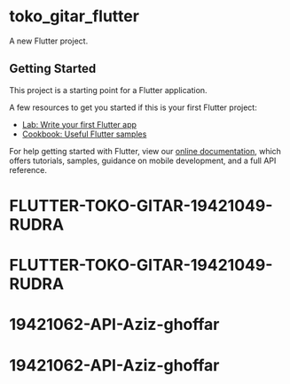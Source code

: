 # toko_gitar_flutter

A new Flutter project.

## Getting Started

This project is a starting point for a Flutter application.

A few resources to get you started if this is your first Flutter project:

- [Lab: Write your first Flutter app](https://flutter.dev/docs/get-started/codelab)
- [Cookbook: Useful Flutter samples](https://flutter.dev/docs/cookbook)

For help getting started with Flutter, view our
[online documentation](https://flutter.dev/docs), which offers tutorials,
samples, guidance on mobile development, and a full API reference.
# FLUTTER-TOKO-GITAR-19421049-RUDRA
# FLUTTER-TOKO-GITAR-19421049-RUDRA
# 19421062-API-Aziz-ghoffar
# 19421062-API-Aziz-ghoffar
